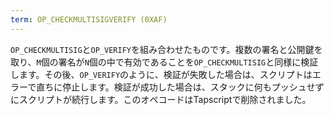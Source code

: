 ```yaml
---
term: OP_CHECKMULTISIGVERIFY (0XAF)
---
```


`OP_CHECKMULTISIG`と`OP_VERIFY`を組み合わせたものです。複数の署名と公開鍵を取り、`M`個の署名が`N`個の中で有効であることを`OP_CHECKMULTISIG`と同様に検証します。その後、`OP_VERIFY`のように、検証が失敗した場合は、スクリプトはエラーで直ちに停止します。検証が成功した場合は、スタックに何もプッシュせずにスクリプトが続行します。このオペコードはTapscriptで削除されました。
